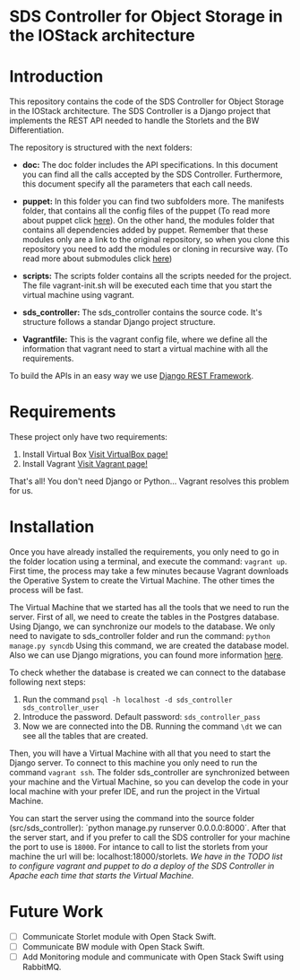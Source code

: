 SDS Controller for Object Storage in the IOStack architecture
=============================================================

# Introduction

This repository contains the code of the SDS Controller for Object Storage in the IOStack architecture. The SDS Controller is a Django project that implements the REST API needed to handle the Storlets and the BW Differentiation.

The repository is structured with the next folders:

* **doc:** The doc folder includes the API specifications. In this document you can find all the calls accepted by the SDS Controller. Furthermore, this document specify all the parameters that each call needs.

* **puppet:** In this folder you can find two subfolders more. The manifests folder, that contains all the config files of the puppet (To read more about puppet click [here](http://docs.vagrantup.com/v2/provisioning/puppet_apply.html)). On the other hand, the modules folder that contains all dependencies added by puppet. Remember that these modules only are a link to the original repository, so when you clone this repository you need to add the modules or cloning in recursive way. (To read more about submodules click [here](https://git-scm.com/book/en/v2/Git-Tools-Submodules))

* **scripts:** The scripts folder contains all the scripts needed for the project. The file vagrant-init.sh will be executed each time that you start the virtual machine using vagrant.

* **sds_controller:** The sds_controller contains the source code. It's structure follows a standar Django project structure.

* **Vagrantfile:** This is the vagrant config file, where we define all the information that vagrant need to start a virtual machine with all the requirements.  

To build the APIs in an easy way we use [Django REST Framework](http://www.django-rest-framework.org/).

# Requirements

These project only have two requirements:

1. Install Virtual Box [Visit VirtualBox page!](https://www.virtualbox.org/)
2. Install Vagrant [Visit Vagrant page!](https://www.vagrantup.com/downloads.html)

That's all! You don't need Django or Python... Vagrant resolves this problem for us.

# Installation

Once you have already installed the requirements, you only need to go in the folder location using a terminal, and execute the command: `vagrant up`. First time, the process may take a few minutes because Vagrant downloads the Operative System to create the Virtual Machine. The other times the process will be fast.

The Virtual Machine that we started has all the tools that we need to run the server. First of all, we need to create the tables in the Postgres database. Using Django, we can synchronize our models to the database. We only need to navigate to sds_controller folder and run the command: `python manage.py syncdb` Using this command, we are created the database model. Also we can use Django migrations, you can found more information [here](https://docs.djangoproject.com/en/1.8/topics/migrations/).

To check whether the database is created we can connect to the database following next steps:

1. Run the command `psql -h localhost -d sds_controller sds_controller_user`
2. Introduce the password. Default password: `sds_controller_pass`
3. Now we are connected into the DB. Running the command `\dt` we can see all the tables that are created.

Then, you will have a Virtual Machine with all that you need to start the Django server. To connect to this machine you only need to run the command `vagrant ssh`. The folder sds_controller are synchronized between your machine and the Virtual Machine, so you can develop the code in your local machine with your prefer IDE, and run the project in the Virtual Machine.

You can start the server using the command into the source folder (src/sds_controller): ´python manage.py runserver 0.0.0.0:8000´. After that the server start, and if you prefer to call the SDS controller for your machine the port to use is `18000`. For intance to call to list the storlets from your machine the url will be: localhost:18000/storlets. *We have in the TODO list to configure vagrant and puppet to do a deploy of the SDS Controller in Apache each time that starts the Virtual Machine.*


# Future Work

- [ ] Communicate Storlet module with Open Stack Swift.
- [ ] Communicate BW module with Open Stack Swift.
- [ ] Add Monitoring module and communicate with Open Stack Swift using RabbitMQ.
